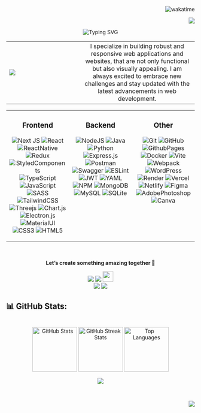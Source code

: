 <div align="right">

![wakatime](https://wakatime.com/badge/user/018bd96e-68c8-4fc2-90bb-144d017d754f.svg)

[![](https://visitcount.itsvg.in/api?id=makarenko-vladyslav&icon=7&color=6)](https://visitcount.itsvg.in)

</div>


<div align="center">

![Typing SVG](https://readme-typing-svg.demolab.com?font=Playfair+Display&size=32&duration=4000&pause=550&color=039CF7&center=true&vCenter=true&width=1000&height=60&lines=Hi+there+%F0%9F%91%8B%F0%9F%8F%BB;I'm+Vladyslav+Makarenko+%F0%9F%91%A8%F0%9F%8F%BB%E2%80%8D%F0%9F%92%BB;A+Full+Stack+Developer+originally+from+Ukraine+%F0%9F%87%BA%F0%9F%87%A6;Currently+based+in+the+beautiful+landscapes+of+Norway+%F0%9F%87%B3%F0%9F%87%B4)

</div>

<table>
  <tr>
     <td width="180px">
      <img src="https://i.giphy.com/xv6eVwkJ7DGjC.webp"  />
    </td>
    <td align="center">
      I specialize in building robust and responsive web applications and websites, that are not only functional but also visually appealing. I am always excited to embrace new challenges and stay updated with the latest advancements in web development.
    </td>
  </tr>
</table>

<div align="center" >

<table>
<tr>
<td valign="top" width="33%">

<div align="center">

### Frontend

![Next JS](https://img.shields.io/badge/Next-black?style=flat&logo=next.js&logoColor=white) 
![React](https://img.shields.io/badge/react-%2320232a.svg?style=flat&logo=react&logoColor=%2361DAFB)
![ReactNative](https://img.shields.io/badge/react_native-%2320232a.svg?style=flat&logo=react&logoColor=%2361DAFB) 
![Redux](https://img.shields.io/badge/redux-%23593d88.svg?style=flat&logo=redux&logoColor=white) 
![StyledComponents](https://img.shields.io/badge/styled--components-DB7093?style=flat&logo=styled-components&logoColor=white)
![TypeScript](https://img.shields.io/badge/typescript-%23007ACC.svg?style=flat&logo=typescript&logoColor=white) 
![JavaScript](https://img.shields.io/badge/javascript-%23323330.svg?style=flat&logo=javascript&logoColor=%23F7DF1E) 
![SASS](https://img.shields.io/badge/SASS-hotpink.svg?style=flat&logo=SASS&logoColor=white) 
![TailwindCSS](https://img.shields.io/badge/tailwindcss-%2338B2AC.svg?style=flat&logo=tailwind-css&logoColor=white)
![Threejs](https://img.shields.io/badge/threejs-black?style=flat&logo=three.js&logoColor=white) 
![Chart.js](https://img.shields.io/badge/chart.js-F5788D.svg?style=flat&logo=chart.js&logoColor=white) 
![Electron.js](https://img.shields.io/badge/Electron-191970?style=flat&logo=Electron&logoColor=white) 
![MaterialUI](https://img.shields.io/badge/MaterialUI-007FFF.svg?style=flat&logo=Material-UI&logoColor=white) 
![CSS3](https://img.shields.io/badge/css3-%231572B6.svg?style=flat&logo=css3&logoColor=white) 
![HTML5](https://img.shields.io/badge/html5-%23E34F26.svg?style=flat&logo=html5&logoColor=white)
                            
</div>
</td>
<td valign="top" width="33%">

<div align="center">
                    
### Backend

![NodeJS](https://img.shields.io/badge/node.js-6DA55F?style=flat&logo=node.js&logoColor=white)
![Java](https://img.shields.io/badge/java-%23ED8B00.svg?style=flat&logo=openjdk&logoColor=white)
                            ![Python](https://img.shields.io/badge/python-3670A0?style=flat&logo=python&logoColor=ffdd54)
                            ![Express.js](https://img.shields.io/badge/express.js-%23404d59.svg?style=flat&logo=express&logoColor=%2361DAFB)
                            ![Postman](https://img.shields.io/badge/Postman-FF6C37?style=flat&logo=postman&logoColor=white)
                            ![Swagger](https://img.shields.io/badge/-Swagger-%23Clojure?style=flat&logo=swagger&logoColor=white)
                            ![ESLint](https://img.shields.io/badge/ESLint-4B3263?style=flat&logo=eslint&logoColor=white)
                            ![JWT](https://img.shields.io/badge/JWT-black?style=flat&logo=JSON%20web%20tokens)
                            ![YAML](https://img.shields.io/badge/yaml-%23ffffff.svg?style=flat&logo=yaml&logoColor=151515)
                            ![NPM](https://img.shields.io/badge/NPM-%23CB3837.svg?style=flat&logo=npm&logoColor=white)
                            ![MongoDB](https://img.shields.io/badge/MongoDB-%234ea94b.svg?style=flat&logo=mongodb&logoColor=white)
                            ![MySQL](https://img.shields.io/badge/mysql-4479A1.svg?style=flat&logo=mysql&logoColor=white)
                            ![SQLite](https://img.shields.io/badge/sqlite-%2307405e.svg?style=flat&logo=sqlite&logoColor=white)
                            
</div>
</td>
<td valign="top" width="33%">

<div align="center">
                    
### Other

![Git](https://img.shields.io/badge/git-%23F05033.svg?style=flat&logo=git&logoColor=white)
![GitHub](https://img.shields.io/badge/github-%23121011.svg?style=flat&logo=github&logoColor=white)
![GithubPages](https://img.shields.io/badge/github%20pages-121013?style=flat&logo=github&logoColor=white)
![Docker](https://img.shields.io/badge/docker-%230db7ed.svg?style=flat&logo=docker&logoColor=white)
![Vite](https://img.shields.io/badge/vite-%23646CFF.svg?style=flat&logo=vite&logoColor=white)
![Webpack](https://img.shields.io/badge/webpack-%238DD6F9.svg?style=flat&logo=webpack&logoColor=black)
![WordPress](https://img.shields.io/badge/WordPress-%23117AC9.svg?style=flat&logo=WordPress&logoColor=white)
![Render](https://img.shields.io/badge/Render-%46E3B7.svg?style=flat&logo=render&logoColor=white)
![Vercel](https://img.shields.io/badge/vercel-%23000000.svg?style=flat&logo=vercel&logoColor=white)
![Netlify](https://img.shields.io/badge/netlify-%23000000.svg?style=flat&logo=netlify&logoColor=#00C7B7)
![Figma](https://img.shields.io/badge/figma-%23F24E1E.svg?style=flat&logo=figma&logoColor=white)
![AdobePhotoshop](https://img.shields.io/badge/adobe%20photoshop-%2331A8FF.svg?style=flat&logo=adobe%20photoshop&logoColor=white)
![Canva](https://img.shields.io/badge/Canva-%2300C4CC.svg?style=flat&logo=Canva&logoColor=white)

</div>
</td>
</tr>
</table>

</div>

<br/>

<div align="center" >

<b>Let’s create something amazing together 🚀</b>

  <a href="mailto:makarenko.vlad.112@gmail.com?subject=Hello%20Vladyslav,%20From%20Github"><img src="https://img.shields.io/badge/e‑mail-D14836.svg?style=for-the-badge&logo=GMail&logoColor=white"/></a>
  <a href="https://linkedin.com/in/makarenko-vladyslav"><img src="https://img.shields.io/badge/linkedin-0077B5.svg?style=for-the-badge&logo=linkedin&logoColor=white"/></a>
  <a href="https://t.me/MAKARICH_DEV"><img src="https://internet-lab.ru/sites/internet-lab.ru/files/styles/shirokiy/public/2022-09/telegram.png?itok=KcHIyWA_" height="28px" /></a>
  </br>
  <a href="https://instagram.com/makarich.dev"><img src="https://img.shields.io/badge/instagram-E4405F.svg?style=for-the-badge&logo=instagram&logoColor=white"/></a>
  <a href="https://www.facebook.com/makarich.dev"><img src="https://img.shields.io/badge/facebook-%233B5998.svg?&style=for-the-badge&logo=facebook&logoColor=white" /></a>

</div>


<h2>📊 GitHub Stats:</h2>
  <br/>
  <div align="center" >
    <img src="https://github-readme-stats.vercel.app/api?username=makarenko-vladyslav&theme=ambient_gradient&hide_border=true&include_all_commits=false&count_private=true" alt="GitHub Stats" style="width: 1fr;  height: 119px;"/>
    <img src="https://github-readme-streak-stats.herokuapp.com/?user=makarenko-vladyslav&theme=ambient_gradient&hide_border=true" alt="GitHub Streak Stats" style="width: 1fr; height: 119px;"/>
    <img src="https://github-readme-stats.vercel.app/api/top-langs/?username=makarenko-vladyslav&theme=ambient_gradient&hide_border=true&include_all_commits=false&count_private=true&layout=compact" alt="Top Languages" style="width: 1fr; height: 119px;"/>

![](https://github-profile-trophy.vercel.app/?username=makarenko-vladyslav&theme=ambient_gradient&no-frame=false&no-bg=false&margin-w=4)
    
  </div>

  <br/>
  
<div align="end">

![](https://quotes-github-readme.vercel.app/api?type=horizontal&theme=dark)

<div>
